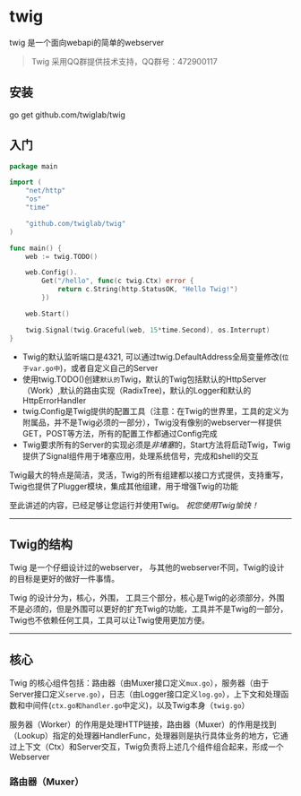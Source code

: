 # twig
twig 是一个面向webapi的简单的webserver 

> Twig 采用QQ群提供技术支持，QQ群号：472900117

## 安装

go get github.com/twiglab/twig

## 入门

```go
package main

import (
	"net/http"
	"os"
	"time"

	"github.com/twiglab/twig"
)

func main() {
	web := twig.TODO()

	web.Config().
		Get("/hello", func(c twig.Ctx) error {
			return c.String(http.StatusOK, "Hello Twig!")
		})

	web.Start()

	twig.Signal(twig.Graceful(web, 15*time.Second), os.Interrupt)
}
```

- Twig的默认监听端口是4321, 可以通过twig.DefaultAddress全局变量修改(`位于var.go中`)，或者自定义自己的Server
- 使用twig.TODO()创建`默认的`Twig，默认的Twig包括默认的HttpServer（Work）,默认的路由实现（RadixTree)，默认的Logger和默认的HttpErrorHandler
- twig.Config是Twig提供的配置工具（注意：在Twig的世界里，工具的定义为附属品，并不是Twig必须的一部分），Twig没有像别的webserver一样提供GET，POST等方法，所有的配置工作都通过Config完成
- Twig要求所有的Server的实现必须是*非堵塞*的，Start方法将启动Twig，Twig提供了Signal组件用于堵塞应用，处理系统信号，完成和shell的交互


Twig最大的特点是简洁，灵活，Twig的所有组建都以接口方式提供，支持重写，Twig也提供了Plugger模块，集成其他组建，用于增强Twig的功能


至此讲述的内容，已经足够让您运行并使用Twig。 *祝您使用Twig愉快！*

----

## Twig的结构

Twig 是一个仔细设计过的webserver， 与其他的webserver不同，Twig的设计的目标是更好的做好一件事情。

Twig 的设计分为，核心，外围， 工具三个部分，核心是Twig的必须部分，外围不是必须的，但是外围可以更好的扩充Twig的功能，工具并不是Twig的一部分，Twig也不依赖任何工具，工具可以让Twig使用更加方便。

---


## 核心

Twig 的核心组件包括：路由器（由Muxer接口定义`mux.go`），服务器（由于Server接口定义`serve.go`），日志（由Logger接口定义`log.go`），上下文和处理函数和中间件(`ctx.go和handler.go`中定义)，以及Twig本身（`twig.go`）

服务器（Worker）的作用是处理HTTP链接，路由器（Muxer）的作用是找到（Lookup）指定的处理器HandlerFunc，处理器则是执行具体业务的地方，它通过上下文（Ctx）和Server交互，Twig负责将上述几个组件组合起来，形成一个Webserver

### 路由器（Muxer）
